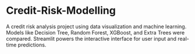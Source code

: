 # Credit-Risk-Modelling
A credit risk analysis project using data visualization and machine learning. Models like Decision Tree, Random Forest, XGBoost, and Extra Trees were compared. Streamlit powers the interactive interface for user input and real-time predictions.
